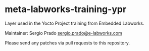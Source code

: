 # meta-labworks-training-ypr

Layer used in the Yocto Project training from Embedded Labworks.

Maintainer: Sergio Prado <sergio.prado@e-labworks.com>

Please send any patches via pull requests to this repository.
